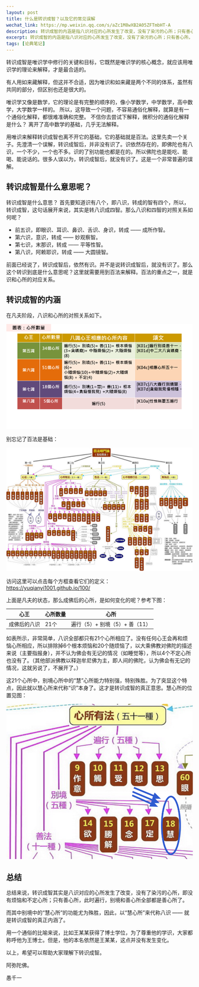 ```yaml
---
layout: post
title: 什么是转识成智？以及它的常见误解
wechat_link: https://mp.weixin.qq.com/s/aZc1M8wXB2A05ZFTmbHT-A
description: 转识成智的内涵是指八识对应的心所发生了改变，没有了染污的心所；只有善心所，此时遍行，别境也都是善心所了。而别境中的慧心所功能尤为殊胜，因此，以慧心所来代称八识 —— 就是转识成智的内涵了
excerpt: 转识成智的内涵是指八识对应的心所发生了改变，没有了染污的心所；只有善心所，此时遍行，别境也都是善心所了。而别境中的慧心所功能尤为殊胜，因此，以慧心所来代称八识 —— 就是转识成智的内涵了
tags: [论典笔记]
---
```


转识成智是唯识学中修行的关键和目标，它既然是唯识学的核心概念，就应该用唯识学的理论来解释，才是最合适的。

有人用如来藏解释，但这并不合适，因为唯识和如来藏是两个不同的体系，虽然有共同的部分，但区别也还是很大的。

唯识学又像是数学，它的理论是有完整的顺序的，像小学数学，中学数学，高中数学，大学数学一样的。 所以，这导致一个问题，不容易通俗化解释，就算是有一个通俗化解释，都很难准确和完整。 不信你去尝试下解释，微积分的通俗化解释是什么？ 离开了高中数学的基础，几乎无法解释。

用唯识来解释转识成智也离不开它的基础，它的基础就是百法。这里先卖一个关子。先澄清一个误解，转识成智后，并非没有识了。识依然存在的，即佛陀也有八识，一个不少，一个也不多。识的了别功能也都是在的。所以佛陀也是能吃、能喝、能说话的。很多人误以为，转识成智后，就没有识了。这是一个非常普遍的误解。

## 转识成智是什么意思呢？ 

转识成智是什么意思？ 首先要知道识有八个，即八识，转成的智有四个，所以，转识成智，这句话展开来说，其实是转八识成四智。那么八识和四智的对照关系如何呢？

* 前五识，即眼识、耳识、鼻识、舌识、身识，转成 —— 成所作智。
* 第六识，意识，转成 —— 妙观察智。
* 第七识，末那识，转成 —— 平等性智。
* 第八识，阿赖耶识，转成 —— 大圆镜智。

前面已经说了，转识成智后，依然有识。并不是说转识成智后，就没有识了。那么这个转识到底是什么意思呢？这里就需要用到百法来解释。百法的重点之一，就是识和心所的对应关系。

## 转识成智的内涵

在凡夫阶段，八识和心所的对照关系如下。

![凡夫阶段的八识和心所对照关系](../images/2024-10-02-14-37-25.png)

别忘记了百法是基础：

![百法大图](../images/image-baifa.png)

访问这里可以点击每个方框查看它们的定义：https://yuqianyi1001.github.io/100/

上面是凡夫的状态，那么成佛后的心所，是如何变化的呢？参考下图：

| 心王 | 心所数量  | 心所 |
|--|------|------|
| 成佛后的八识 | 21个  | 遍行（5）+ 别境（5）+ 善（11） |

如表所示，非常简单，八识全部都只有21个心所相应了。没有任何心王会再和烦恼心所相应，所以排除掉6个根本烦恼和20个随烦恼了，以大乘佛教对佛陀的描述来说（主要指报身），并不认为佛会有无记的情况（如睡觉等），所以4个不定心所也没有了。（其他部派佛教以释迦牟尼佛为主，即人间的佛陀，认为佛会有无记的情况，这就另说了，不展开了。）

这21个心所中，别境心所中的“慧”心所能力特别强，特别殊胜。为了突显这个特点，因此就以慧心所来代称“识”本身了。这才是转识成智的真正意思。慧心所的位置见图：

![慧心所](../images/2024-10-26-10-43-00.png)

## 总结

总结来说，转识成智其实是八识对应的心所发生了改变，没有了染污的心所，即没有烦恼和不定心所；只有善心所，此时遍行，别境和善心所全部都是善心所了。

而其中别境中的“慧心所”的功能尤为殊胜，因此，以“慧心所”来代称八识 —— 就是转识成智的真正内涵了。

用一个通俗的比喻来说，比如王某某获得了博士学位，为了尊重他的学识，大家都称呼他为王博士。但是，他的本名依然是王某某，这点并没有发生变化。

以上，希望可以帮助大家理解下转识成智。

阿弥陀佛。

愚千一

